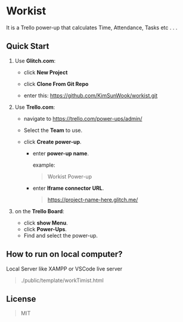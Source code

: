 # Workist #

It is a Trello power-up that calculates Time, Attendance, Tasks etc . . .

## Quick Start

1. Use **Glitch.com**:
    
    * click **New Project**

    * click **Clone From Git Repo**

    * enter this: https://github.com/KimSunWook/workist.git

1. Use **Trello.com**:
    
    * navigate to https://trello.com/power-ups/admin/
    * Select the **Team** to use.
    * click **Create power-up**.

        * enter **power-up name**.

            example:
            > Workist Power-up
        * enter **Iframe connector URL**.
            > https://project-name-here.glitch.me/

1. on the **Trello Board**:

    * click **show Menu**.
    * click **Power-Ups**.
    * Find and select the power-up.


## How to run on local computer? ##

Local Server like XAMPP or VSCode live server

> ./public/template/workTimist.html

## License
> MIT
